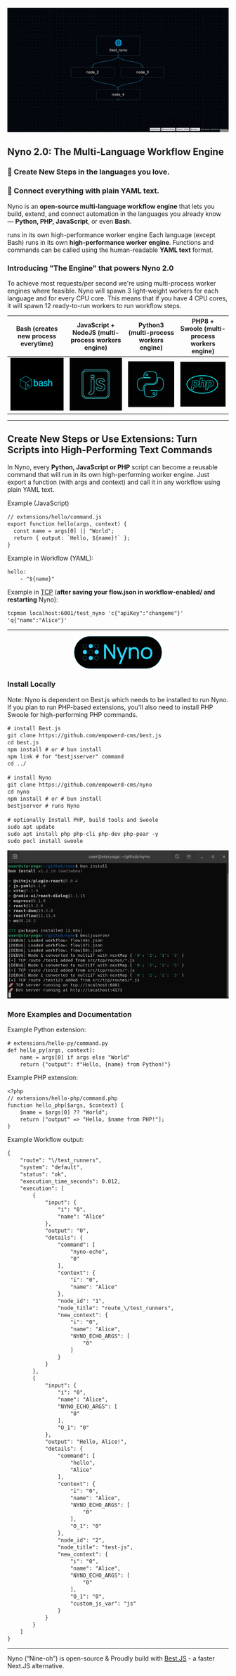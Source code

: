 
![Nyno Workflow Example](/h/26ab99978c0ffd5a6ee4188c928cf0506bfbc767032bdab0295890d2aa5cc1b9/screenshot-from-2025-10-23-20-37-24.webp)



## Nyno 2.0: The Multi-Language Workflow Engine

### 🧠 Create New Steps in the languages you love.
### 🔗 Connect everything with plain YAML text.

Nyno is an **open-source multi-language workflow engine** that lets you build, extend, and connect automation in the languages you already know — **Python, PHP, JavaScript**, or even **Bash**.

runs in its own high-performance worker engine
Each language (except Bash) runs in its own **high-performance worker engine**. Functions and commands can be called using the human-readable **YAML text** format.

### Introducing "The Engine" that powers Nyno 2.0
To achieve most requests/per second we're using multi-process worker engines where feasible. Nyno will spawn 3 light-weight workers for each language and for every CPU core. This means that if you have 4 CPU cores, it will spawn 12 ready-to-run workers to run workflow steps.

| Bash (creates new process everytime) | JavaScript + NodeJS (multi-process workers engine) | Python3 (multi-process workers engine) | PHP8 + Swoole (multi-process workers engine) |
|----------|----------|----------|----------|
| ![Bash](/h/8be29d64c5a389f6d65094067c25f1e8375f474fd7e0663608d4a89f5f55e25b/bash-neon-nyno-2.webp) | ![JavaScript + NodeJS ](/h/a87196be5391957f9221e082189852d9bd909b6dfd9a1c8e78c5dc40db1018d8/js-neon-nyno-3.webp) | ![Python3](/h/897a882a192b22b587a9d2373171205d8013e7a959134c2131dbd8e7f588e694/python-neon-nyno-2.webp) | ![PHP8 + Swoole](/h/591111cbf8d92909f37ef0b6587bfe9b9c1da12ae5c8c73719e21b27280be18d/php-neon-nyno-3.webp) |


---

## Create New Steps or Use Extensions: Turn Scripts into High-Performing Text Commands

In Nyno, every **Python, JavaScript or PHP** script can become a reusable command that will run in its own high-performing worker engine.
Just export a function (with args and context) and call it in any workflow using plain YAML text.

Example (JavaScript)
```
// extensions/hello/command.js
export function hello(args, context) {
  const name = args[0] || "World";
  return { output: `Hello, ${name}!` };
}
```

Example in Workflow (YAML):
```
hello:
    - "${name}"
```

Example in [TCP](https://github.com/empowerd-cms/tcpman) (**after saving your flow.json in workflow-enabled/ and restarting** Nyno):
```
tcpman localhost:6001/test_nyno 'c{"apiKey":"changeme"}' 'q{"name":"Alice"}'

```

---



<p align="center">
  <img src="/h/3f391b88ab87a304526f144770a4288fe36c0f98eae79e9979276783f77a4a4f/nyno-neon-logo.webp" alt="Nyno logo" width="200">
</p>





### Install Locally

Note: Nyno is dependent on Best.js which needs to be installed to run Nyno. If you plan to run PHP-based extensions, you'll also need to install PHP Swoole for high-performing PHP commands.

```
# install Best.js
git clone https://github.com/empowerd-cms/best.js
cd best.js
npm install # or # bun install
npm link # for "bestjsserver" command
cd ../

# install Nyno
git clone https://github.com/empowerd-cms/nyno
cd nyno
npm install # or # bun install
bestjserver # runs Nyno

# optionally Install PHP, build tools and Swoole
sudo apt update
sudo apt install php php-cli php-dev php-pear -y
sudo pecl install swoole
```

![Describe Image Here](/h/a7e87aceeadc0133ca4ef143f52661acaf263717b813d9fd7a8a90eb8be9779e/screenshot-from-2025-10-13-13-49-19.webp)


### More Examples and Documentation
Example Python extension:
```
# extensions/hello-py/command.py
def hello_py(args, context):
    name = args[0] if args else "World"
    return {"output": f"Hello, {name} from Python!"}

```

Example PHP extension:
```
<?php
// extensions/hello-php/command.php
function hello_php($args, $context) {
    $name = $args[0] ?? "World";
    return ["output" => "Hello, $name from PHP!"];
}

```

Example Workflow output:
```
{
    "route": "\/test_runners",
    "system": "default",
    "status": "ok",
    "execution_time_seconds": 0.012,
    "execution": [
        {
            "input": {
                "i": "0",
                "name": "Alice"
            },
            "output": "0",
            "details": {
                "command": [
                    "nyno-echo",
                    "0"
                ],
                "context": {
                    "i": "0",
                    "name": "Alice"
                },
                "node_id": "1",
                "node_title": "route_\/test_runners",
                "new_context": {
                    "i": "0",
                    "name": "Alice",
                    "NYNO_ECHO_ARGS": [
                        "0"
                    ]
                }
            }
        },
        {
            "input": {
                "i": "0",
                "name": "Alice",
                "NYNO_ECHO_ARGS": [
                    "0"
                ],
                "O_1": "0"
            },
            "output": "Hello, Alice!",
            "details": {
                "command": [
                    "hello",
                    "Alice"
                ],
                "context": {
                    "i": "0",
                    "name": "Alice",
                    "NYNO_ECHO_ARGS": [
                        "0"
                    ],
                    "O_1": "0"
                },
                "node_id": "2",
                "node_title": "test-js",
                "new_context": {
                    "i": "0",
                    "name": "Alice",
                    "NYNO_ECHO_ARGS": [
                        "0"
                    ],
                    "O_1": "0",
                    "custom_js_var": "js"
                }
            }
        }
    ]
}
```

---

Nyno (“Nine-oh”) is  open-source & Proudly build with [Best.JS](https://github.com/empowerd-cms/best.js) - a faster Next.JS alternative.
